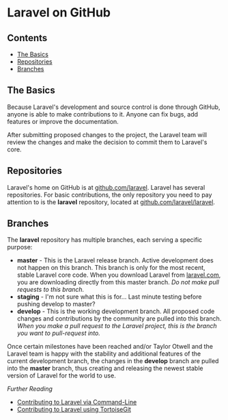 # Laravel on GitHub

## Contents

- [The Basics](#the-basics)
- [Repositories](#repositoriess)
- [Branches](#branches)

<a name='the-basics'></a>
## The Basics

Because Laravel's development and source control is done through GitHub, anyone is able to make contributions to it. Anyone can fix bugs, add features or improve the documentation.

After submitting proposed changes to the project, the Laravel team will review the changes and make the decision to commit them to Laravel's core.

<a name='repositories'></a>
## Repositories

Laravel's home on GitHub is at [github.com/laravel](https://github.com/laravel). Laravel has several repositories. For basic contributions, the only repository you need to pay attention to is the **laravel** repository, located at [github.com/laravel/laravel](https://github.com/laravel/laravel).

<a name='branches'></a>
## Branches

The **laravel** repository has multiple branches, each serving a specific purpose:

- **master** - This is the Laravel release branch. Active development does not happen on this branch. This branch is only for the most recent, stable Laravel core code. When you download Laravel from [laravel.com](http://laravel.com/), you are downloading directly from this master branch. *Do not make pull requests to this branch.*
- **staging** - I'm not sure what this is for... Last minute testing before pushing develop to master?
- **develop** - This is the working development branch. All proposed code changes and contributions by the community are pulled into this branch. *When you make a pull request to the Laravel project, this is the branch you want to pull-request into.*

Once certain milestones have been reached and/or Taylor Otwell and the Laravel team is happy with the stability and additional features of the current development branch, the changes in the **develop** branch are pulled into the **master** branch, thus creating and releasing the newest stable version of Laravel for the world to use.

*Further Reading*

 - [Contributing to Laravel via Command-Line](docs/contrib/command-line)
 - [Contributing to Laravel using TortoiseGit](docs/contrib/tortoisegit)
